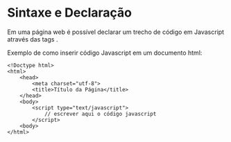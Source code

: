 # Sintaxe e Declaração

Em uma página web é possível declarar um trecho de código em Javascript através das tags <script></script>.

Exemplo de como inserir código Javascript em um documento html:
```
<!Doctype html>
<html>
    <head>
        <meta charset="utf-8">
        <title>Título da Página</title>
    </head>
    <body>
        <script type="text/javascript"> 
            // escrever aqui o código javascript
        </script>
    <body>
</html>

```